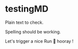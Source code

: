 # testingMD

Plain text to check. 

Spelling should be working. 

Let's trigger a nice Run :rocket: hooray ! 
